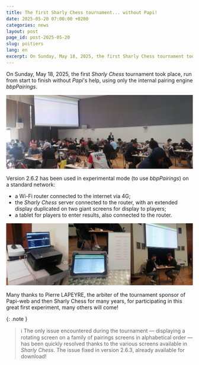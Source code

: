 ```yaml
---
title: The first Sharly Chess tournament... without Papi!
date: 2025-05-20 07:00:00 +0200
categories: news
layout: post
page_id: post-2025-05-20
slug: poitiers
lang: en
excerpt: On Sunday, May 18, 2025, the first Sharly Chess tournament took place, run from start to finish without Papi's help, using only the internal pairing engine bbpPairings.
---
```


On Sunday, May 18, 2025, the first _Sharly Chess_ tournament took place, run from start to finish without _Papi_'s help, using only the internal pairing engine _bbpPairings_.

<img class="screenshot sepia" src="/assets/images/20250518-poitiers/20250518-1.jpg">

Version 2.6.2 has been used in experimental mode (to use _bbpPairings_) on a standard network:
- a Wi-Fi router connected to the internet via 4G;
- the _Sharly Chess_ server connected to the router, with an extended display duplicated on two giant screens for display to players;
- a tablet for players to enter results, also connected to the router.

<img class="screenshot sepia" src="/assets/images/20250518-poitiers/20250518-2.jpg">

Many thanks to Pierre LAPEYRE, the arbiter of the tournament sponsor of Papi-web and then Sharly Chess for many years, for participating in this great first experiment, many others will come!

{: .note }
> :information_source: The only issue encountered during the tournament — displaying a rotating screen on a family of pairings screens in alphabetical order — has been quickly resolved thanks to the various screens available in _Sharly Chess_. The issue fixed in version 2.6.3, already available for download!
